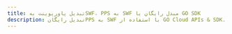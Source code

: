 ---title: تبدیل پاورپوینت بهSWF، PPS به SWF مبدل رایگان یا GO SDKdescription: تبدیل رایگانPPS به SWF با استفاده از GO Cloud APIs & SDK. همچنین اسناد Microsoft PowerPoint را در Cloud ایجاد، ویرایش و رندر کنید.---